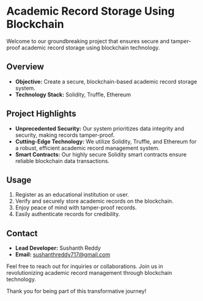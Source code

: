 # Academic Record Storage Using Blockchain

Welcome to our groundbreaking project that ensures secure and tamper-proof academic record storage using blockchain technology.

## Overview

- **Objective:** Create a secure, blockchain-based academic record storage system.
- **Technology Stack:** Solidity, Truffle, Ethereum

## Project Highlights

- **Unprecedented Security:** Our system prioritizes data integrity and security, making records tamper-proof.
- **Cutting-Edge Technology:** We utilize Solidity, Truffle, and Ethereum for a robust, efficient academic record management system.
- **Smart Contracts:** Our highly secure Solidity smart contracts ensure reliable blockchain data transactions.


## Usage

1. Register as an educational institution or user.
2. Verify and securely store academic records on the blockchain.
3. Enjoy peace of mind with tamper-proof records.
4. Easily authenticate records for credibility.


## Contact

- **Lead Developer:** Sushanth Reddy
- **Email:** sushanthreddy717@gmail.com

Feel free to reach out for inquiries or collaborations. Join us in revolutionizing academic record management through blockchain technology.

Thank you for being part of this transformative journey!


